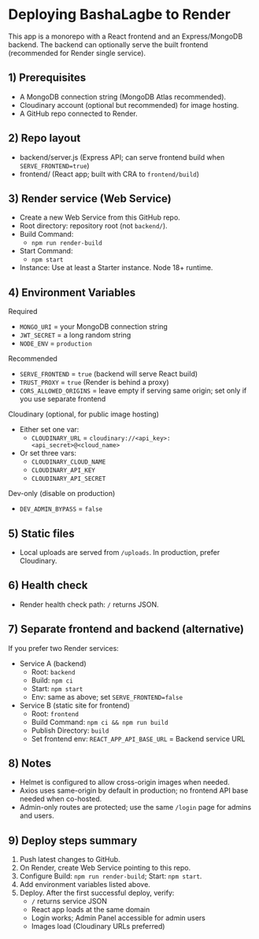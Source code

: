 # Deploying BashaLagbe to Render

This app is a monorepo with a React frontend and an Express/MongoDB backend. The backend can optionally serve the built frontend (recommended for Render single service).

## 1) Prerequisites
- A MongoDB connection string (MongoDB Atlas recommended).
- Cloudinary account (optional but recommended) for image hosting.
- A GitHub repo connected to Render.

## 2) Repo layout
- backend/server.js (Express API; can serve frontend build when `SERVE_FRONTEND=true`)
- frontend/ (React app; built with CRA to `frontend/build`)

## 3) Render service (Web Service)
- Create a new Web Service from this GitHub repo.
- Root directory: repository root (not `backend/`).
- Build Command:
  - `npm run render-build`
- Start Command:
  - `npm start`
- Instance: Use at least a Starter instance. Node 18+ runtime.

## 4) Environment Variables
Required
- `MONGO_URI` = your MongoDB connection string
- `JWT_SECRET` = a long random string
- `NODE_ENV` = `production`

Recommended
- `SERVE_FRONTEND` = `true` (backend will serve React build)
- `TRUST_PROXY` = `true` (Render is behind a proxy)
- `CORS_ALLOWED_ORIGINS` = leave empty if serving same origin; set only if you use separate frontend

Cloudinary (optional, for public image hosting)
- Either set one var:
  - `CLOUDINARY_URL` = `cloudinary://<api_key>:<api_secret>@<cloud_name>`
- Or set three vars:
  - `CLOUDINARY_CLOUD_NAME`
  - `CLOUDINARY_API_KEY`
  - `CLOUDINARY_API_SECRET`

Dev-only (disable on production)
- `DEV_ADMIN_BYPASS` = `false`

## 5) Static files
- Local uploads are served from `/uploads`. In production, prefer Cloudinary.

## 6) Health check
- Render health check path: `/` returns JSON.

## 7) Separate frontend and backend (alternative)
If you prefer two Render services:
- Service A (backend)
  - Root: `backend`
  - Build: `npm ci`
  - Start: `npm start`
  - Env: same as above; set `SERVE_FRONTEND=false`
- Service B (static site for frontend)
  - Root: `frontend`
  - Build Command: `npm ci && npm run build`
  - Publish Directory: `build`
  - Set frontend env: `REACT_APP_API_BASE_URL` = Backend service URL

## 8) Notes
- Helmet is configured to allow cross-origin images when needed.
- Axios uses same-origin by default in production; no frontend API base needed when co-hosted.
- Admin-only routes are protected; use the same `/login` page for admins and users.

## 9) Deploy steps summary
1. Push latest changes to GitHub.
2. On Render, create Web Service pointing to this repo.
3. Configure Build: `npm run render-build`; Start: `npm start`.
4. Add environment variables listed above.
5. Deploy. After the first successful deploy, verify:
   - `/` returns service JSON
   - React app loads at the same domain
   - Login works; Admin Panel accessible for admin users
   - Images load (Cloudinary URLs preferred)
